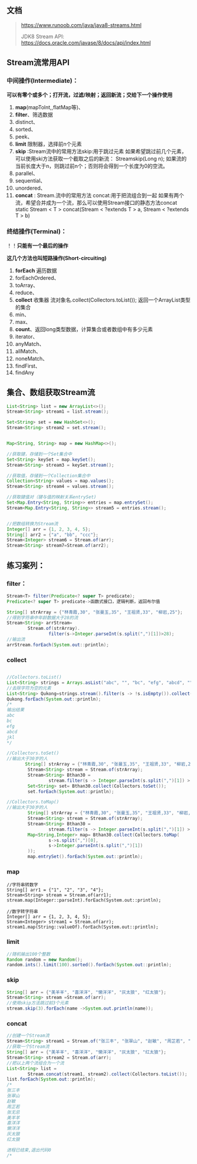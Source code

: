 





## 文档

> https://www.runoob.com/java/java8-streams.html
>
> JDK8 Stream API:
> https://docs.oracle.com/javase/8/docs/api/index.html

## Stream流常用API

### 中间操作(Intermediate)：

**可以有零个或多个；打开流，过滤/映射；返回新流；交给下一个操作使用**

1. **map**(mapTolnt,,flatMap等)、
2. **filter**、筛选数据 
3. distinct、
4. sorted、
5. peek、
6. **limit** 限制器，选择前n个元素
7. **skip**   :Stream流中的常用方法skip:用于跳过元素
   如果希望跳过前几个元素，可以使用ski方法获取一个截取之后的新流：
   Stream<T>skip(Long n); 如果流的当前长度大于n，则跳过前n个；否则将会得到一个长度为0的空流。
8. parallel、
9. sequential、
10. unordered、
11. **concat**  :  Stream.流中的常用方法   concat:用于把流组合到一起
    如果有两个流，希望合并成为一个流，那么可以使用Stream接口的静态方法concat
    static <T > Stream < T > concat(Stream < ?extends T > a, Stream < ?extends T > b)

### 终结操作(Terminal)：

！！**只能有一个最后的操作**

**这几个方法也叫短路操作(Short-circuiting)**

1. **forEach** 遍历数据
2. forEachOrdered、
3. toArray、
4. reduce、
5. **collect**  收集器      流对象名.collect(Collectors.toList());  返回一个ArrayList类型的集合
6. min、
7. max、
8. **count**、返回long类型数据，计算集合或者数组中有多少元素
9. iterator、
10. anyMatch、
11. allMatch、
12. noneMatch、
13. findFirst、
14. findAny



## 集合、数组获取Stream流

```Java
List<String> list = new ArrayList<>();
Stream<String> stream1 = list.stream();

Set<String> set = new HashSet<>();
Stream<String> stream2 = set.stream();


Map<String, String> map = new HashMap<>();

//获取键，存储到一个Set集合中
Set<String> keySet = map.keySet();
Stream<String> stream3 = keySet.stream();

//获取值，存储到一个Collection集合中
Collection<String> values = map.values();
Stream<String> stream4 = values.stream();

//获取键值对（键与值的映射关系entrySet)
Set<Map.Entry<String, String>> entries = map.entrySet();
Stream<Map.Entry<String, String>> stream5 = entries.stream();


//把数组转换为Stream流
Integer[] arr = {1, 2, 3, 4, 5};
String[] arr2 = {"a", "bb", "ccc"};
Stream<Integer> stream6 = Stream.of(arr);
Stream<String> stream7=Stream.of(arr2);
```





## 练习案列：

### filter：

```java
Stream<T> filter(Predicate<? super T> predicate);
Predicate<? super T> predicate->函数式接口，逻辑判断，返回布尔值
```

```java
String[] strArray = {"林青霞,30", "张曼玉,35", "王祖贤,33", "柳岩,25"};
//得到字符串中年龄数据大于28的流
Stream<String> arrStream=
        Stream.of(strArray).
                filter(s->Integer.parseInt(s.split(",")[1])>28);
//输出流
arrStream.forEach(System.out::println);
```

### collect

```java

//Collectors.toList()
List<String> strings = Arrays.asList("abc", "", "bc", "efg", "abcd", "", "jkl");
//去除字符为空的元素
List<String> Qukong=strings.stream().filter(s -> !s.isEmpty()).collect(Collectors.toList());
Qukong.forEach(System.out::println);
/*
输出结果
abc
bc
efg
abcd
jkl
*/

//Collectors.toSet()
//输出大于30岁的人
       String[] strArray = {"林青霞,30", "张曼玉,35", "王祖贤,33", "柳岩,25"};
        Stream<String> stream = Stream.of(strArray);
        Stream<String> Bthan30 =
                stream.filter(s -> Integer.parseInt(s.split(",")[1]) > 30);
        Set<String> set= Bthan30.collect(Collectors.toSet());
        set.forEach(System.out::println);

//Collectors.toMap()
//输出大于30岁的人
        String[] strArray = {"林青霞,30", "张曼玉,35", "王祖贤,33", "柳岩,25"};
        Stream<String> stream = Stream.of(strArray);
        Stream<String> Bthan30 =
                stream.filter(s -> Integer.parseInt(s.split(",")[1]) > 30);
        Map<String,Integer> map= Bthan30.collect(Collectors.toMap(
                s->s.split(",")[0],
                s->Integer.parseInt(s.split(",")[1])
        ));
        map.entrySet().forEach(System.out::println);

```

### map

```
//字符串转数字
String[] arr1 = {"1", "2", "3", "4"};
Stream<String> stream = Stream.of(arr1);
stream.map(Integer::parseInt).forEach(System.out::println);

//数字转字符串
Integer[] arr = {1, 2, 3, 4, 5};
Stream<Integer> stream1 = Stream.of(arr);
stream1.map(String::valueOf).forEach(System.out::println);
```

### limit

```java
//随机输出100个整数
Random random = new Random();
random.ints().limit(100).sorted().forEach(System.out::println);
```

### skip

```java
String[] arr = {"美羊羊", "喜洋洋", "懒洋洋", "灰太狼", "红太狼"};
Stream<String> stream =Stream.of(arr);
//使用skip方法跳过前3个元素
stream.skip(3).forEach(name ->System.out.println(name));
```

### concat

```java
//创建一个Stream流
Stream<String> stream1 = Stream.of("张三丰", "张翠山", "赵敏", "周芷若", "张无忌");
//获取一个Stream流
String[] arr = {"美羊羊", "喜洋洋", "懒洋洋", "灰太狼", "红太狼"};
Stream<String> stream2 = Stream.of(arr);
//把以上两个流组合为一个流
List<String> list =
        Stream.concat(stream1, stream2).collect(Collectors.toList());
list.forEach(System.out::println);
/*
张三丰
张翠山
赵敏
周芷若
张无忌
美羊羊
喜洋洋
懒洋洋
灰太狼
红太狼

进程已结束,退出代码0
/*
```
